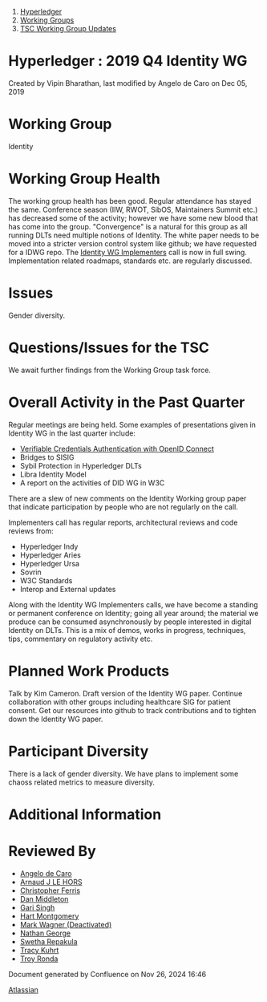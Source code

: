 1. [Hyperledger](index.html)
2. [Working Groups](Working-Groups_19595403.html)
3. [TSC Working Group Updates](TSC-Working-Group-Updates_19599336.html)

# Hyperledger : 2019 Q4 Identity WG

Created by Vipin Bharathan, last modified by Angelo de Caro on Dec 05, 2019

# Working Group

Identity

# Working Group Health

The working group health has been good. Regular attendance has stayed the same. Conference season (IIW, RWOT, SibOS, Maintainers Summit etc.) has decreased some of the activity; however we have some new blood that has come into the group. "Convergence" is a natural for this group as all running DLTs need multiple notions of Identity. The white paper needs to be moved into a stricter version control system like github; we have requested for a IDWG repo. The [Identity WG Implementers](https://lf-hyperledger.atlassian.net/wiki/display/IWG/Identity+WG+Implementers+Call) call is now in full swing. Implementation related roadmaps, standards etc. are regularly discussed.

# Issues

Gender diversity.

# Questions/Issues for the TSC

We await further findings from the Working Group task force.

# Overall Activity in the Past Quarter

Regular meetings are being held. Some examples of presentations given in Identity WG in the last quarter include:

- [Verifiable Credentials Authentication with OpenID Connect](https://github.com/bcgov/vc-authn-oidc)
- Bridges to SISIG
- Sybil Protection in Hyperledger DLTs
- Libra Identity Model
- A report on the activities of DID WG in W3C

There are a slew of new comments on the Identity Working group paper that indicate participation by people who are not regularly on the call. 

Implementers call has regular reports, architectural reviews and code reviews from:

- Hyperledger Indy
- Hyperledger Aries
- Hyperledger Ursa
- Sovrin
- W3C Standards
- Interop and External updates

Along with the Identity WG Implementers calls, we have become a standing or permanent conference on Identity; going all year around; the material we produce can be consumed asynchronously by people interested in digital Identity on DLTs. This is a mix of demos, works in progress, techniques, tips, commentary on regulatory activity etc.   

# Planned Work Products

Talk by Kim Cameron. Draft version of the Identity WG paper. Continue collaboration with other groups including healthcare SIG for patient consent. Get our resources into github to track contributions and to tighten down the Identity WG paper.

# Participant Diversity

There is a lack of gender diversity. We have plans to implement some chaoss related metrics to measure diversity.

# Additional Information

# Reviewed By

- [Angelo de Caro](https://lf-hyperledger.atlassian.net/wiki/people/70121:d6b0f0e4-825f-4f16-88e1-4d14e95f2f10?ref=confluence)
- [Arnaud J LE HORS](https://lf-hyperledger.atlassian.net/wiki/people/70121:0e75e3b8-500a-4067-9f7e-ed46e91bcb9d?ref=confluence)
- [Christopher Ferris](https://lf-hyperledger.atlassian.net/wiki/people/5abb903a8724022aa9070581?ref=confluence)
- [Dan Middleton](https://lf-hyperledger.atlassian.net/wiki/people/712020:2979764a-3998-4ef1-8810-60b799067924?ref=confluence)
- [Gari Singh](https://lf-hyperledger.atlassian.net/wiki/people/557058:51429e31-90f4-4684-b7cd-9a4fe15ff188?ref=confluence)
- [Hart Montgomery](https://lf-hyperledger.atlassian.net/wiki/people/712020:86f447c0-86dc-43b3-ac03-6a31923bbb84?ref=confluence)
- [Mark Wagner (Deactivated)](https://lf-hyperledger.atlassian.net/wiki/people/70121:81b88945-c9ef-40fe-9224-207bdb280922?ref=confluence)
- [Nathan George](https://lf-hyperledger.atlassian.net/wiki/people/712020:3e7556ab-cdb8-47f5-8b68-12a3378021fd?ref=confluence)
- [Swetha Repakula](https://lf-hyperledger.atlassian.net/wiki/people/712020:503b5691-8e92-4d2d-83d3-e9e74d296436?ref=confluence)
- [Tracy Kuhrt](https://lf-hyperledger.atlassian.net/wiki/people/712020:eb6ae9c3-aa8e-40ba-9dab-a6969b1ac52e?ref=confluence)
- [Troy Ronda](https://lf-hyperledger.atlassian.net/wiki/people/557058:c854f35a-2b58-4be3-9003-ca2a67495580?ref=confluence)

Document generated by Confluence on Nov 26, 2024 16:46

[Atlassian](http://www.atlassian.com/)
